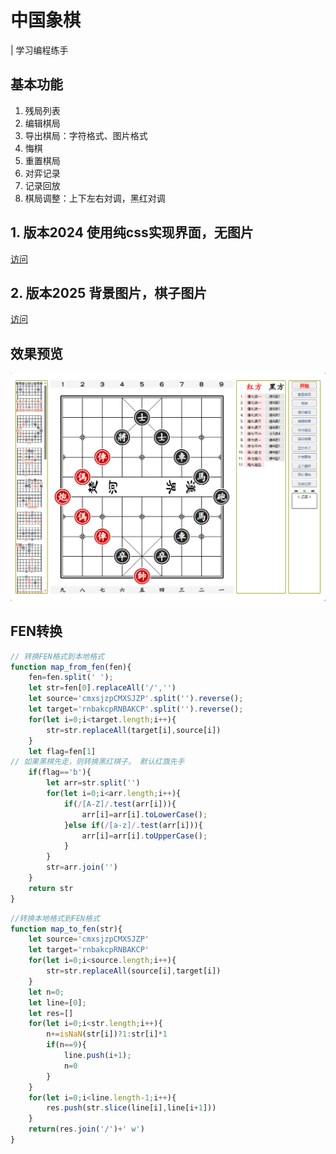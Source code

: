 # 中国象棋
| 学习编程练手
## 基本功能
1. 残局列表
2. 编辑棋局
3. 导出棋局：字符格式、图片格式
4. 悔棋
5. 重置棋局
6. 对弈记录
7. 记录回放
8. 棋局调整：上下左右対调，黑红对调

## 1. 版本2024 使用纯css实现界面，无图片
[访问](2024/1103.html)

## 2. 版本2025 背景图片，棋子图片
[访问](2025/index.html)

## 效果预览
<img src="chess.png">


## FEN转换
```javascript
// 转换FEN格式到本地格式
function map_from_fen(fen){
	fen=fen.split(' ');
	let str=fen[0].replaceAll('/','')
	let source='cmxsjzpCMXSJZP'.split('').reverse();
	let target='rnbakcpRNBAKCP'.split('').reverse();
	for(let i=0;i<target.length;i++){
		str=str.replaceAll(target[i],source[i])
	}
	let flag=fen[1]
// 如果黑棋先走，则转换黑红棋子。 默认红旗先手
	if(flag=='b'){
		let arr=str.split('')
		for(let i=0;i<arr.length;i++){
			if(/[A-Z]/.test(arr[i])){
				arr[i]=arr[i].toLowerCase();
			}else if(/[a-z]/.test(arr[i])){
				arr[i]=arr[i].toUpperCase();
			}
		}
		str=arr.join('')
	}
	return str
}
```

```javascript
//转换本地格式到FEN格式
function map_to_fen(str){
	let source='cmxsjzpCMXSJZP'
	let target='rnbakcpRNBAKCP'
	for(let i=0;i<source.length;i++){
		str=str.replaceAll(source[i],target[i])
	}
	let n=0;
	let line=[0];
	let res=[]
	for(let i=0;i<str.length;i++){
		n+=isNaN(str[i])?1:str[i]*1
		if(n==9){
			line.push(i+1);
			n=0
		}
	}
	for(let i=0;i<line.length-1;i++){
		res.push(str.slice(line[i],line[i+1]))
	}
	return(res.join('/')+' w')
}
```
